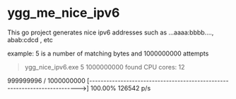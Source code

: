 # ygg_me_nice_ipv6
This go project generates nice ipv6 addresses such as ...aaaa:bbbb...., abab:cdcd , etc

example:
5 is a number of matching bytes and 1000000000 attempts

>ygg_nice_ipv6.exe 5 1000000000
found CPU cores: 12

999999996 / 1000000000 [-------------------------------------------------------------------------->] 100.00% 126542 p/s
